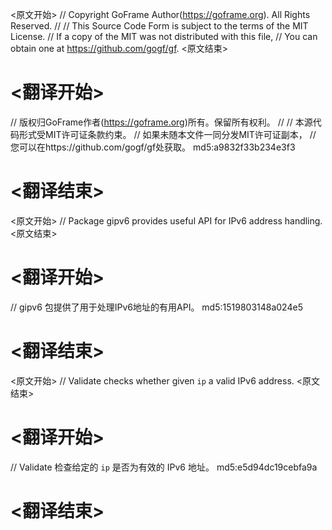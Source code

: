 
<原文开始>
// Copyright GoFrame Author(https://goframe.org). All Rights Reserved.
//
// This Source Code Form is subject to the terms of the MIT License.
// If a copy of the MIT was not distributed with this file,
// You can obtain one at https://github.com/gogf/gf.
<原文结束>

# <翻译开始>
// 版权归GoFrame作者(https://goframe.org)所有。保留所有权利。
//
// 本源代码形式受MIT许可证条款约束。
// 如果未随本文件一同分发MIT许可证副本，
// 您可以在https://github.com/gogf/gf处获取。 md5:a9832f33b234e3f3
# <翻译结束>


<原文开始>
// Package gipv6 provides useful API for IPv6 address handling.
<原文结束>

# <翻译开始>
// gipv6 包提供了用于处理IPv6地址的有用API。 md5:1519803148a024e5
# <翻译结束>


<原文开始>
// Validate checks whether given `ip` a valid IPv6 address.
<原文结束>

# <翻译开始>
// Validate 检查给定的 `ip` 是否为有效的 IPv6 地址。 md5:e5d94dc19cebfa9a
# <翻译结束>

